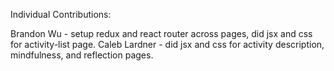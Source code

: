 Individual Contributions:

Brandon Wu - setup redux and react router across pages, did jsx and css for activity-list page.
Caleb Lardner - did jsx and css for activity description, mindfulness, and reflection pages.
